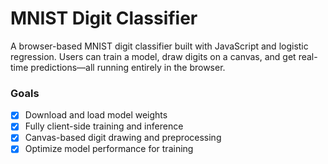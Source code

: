# MNIST Digit Classifier

A browser-based MNIST digit classifier built with JavaScript and logistic regression. Users can train a model, draw digits on a canvas, and get real-time predictions—all running entirely in the browser.

### Goals

- [x] Download and load model weights  
- [x] Fully client-side training and inference  
- [x] Canvas-based digit drawing and preprocessing  
- [x] Optimize model performance for training
